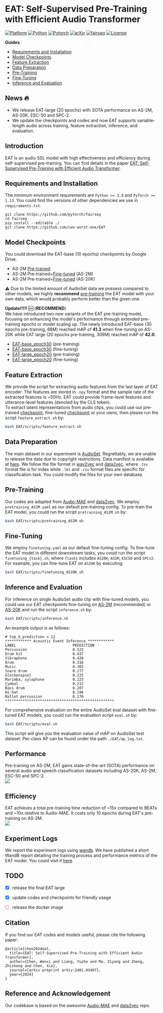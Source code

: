 <!-- omit in toc -->
# EAT: Self-Supervised Pre-Training with Efficient Audio Transformer
[![Platform](https://img.shields.io/badge/Platform-linux-lightgrey?logo=linux)](https://www.linux.org/)
[![Python](https://img.shields.io/badge/Python-3.8%2B-orange?logo=python)](https://www.python.org/)
[![Pytorch](https://img.shields.io/badge/PyTorch-1.13%2B-brightgree?logo=PyTorch)](https://pytorch.org/)
[![arXiv](https://img.shields.io/badge/Arxiv-2401.03497-blueviolet?logo=arxiv)](https://arxiv.org/abs/2401.03497)
[![fairseq](https://img.shields.io/badge/Fairseq-0.12.2-blue)](https://github.com/facebookresearch/fairseq)
[![License](https://img.shields.io/badge/License-MIT-red.svg)](https://github.com/cwx-worst-one/EAT)

**Guides**
- [Requirements and Installation](#requirements-and-installation)
- [Model Checkpoints](#model-checkpoints)
- [Feature Extraction](#feature-extraction)
- [Data Preparation](#data-preparation)
- [Pre-Training](#pre-training)
- [Fine-Tuning](#fine-tuning)
- [Inference and Evaluation](#inference-and-evaluation)


<!-- omit in toc -->
## News :fire:
- We release EAT-large (20 epochs) with SOTA performance on AS-2M, AS-20K, ESC-50 and SPC-2. 
- We update the checkpoints and codes and now EAT supports variable-length audio across training, feature extraction, inference, and evaluation. 

<!-- omit in toc -->
## Introduction 
EAT is an audio SSL model with high effectiveness and efficiency during self-supervised pre-training. You can find details in the paper [EAT: Self-Supervised Pre-Training with Efficient Audio Transformer](https://arxiv.org/abs/2401.03497). 

## Requirements and Installation
<!-- To run the EAT code, you have two options for setting up your environment: manual setup or using our Docker image. -->

<!-- omit in toc -->
<!-- #### Manual Environment Setup -->
The minimum environment requirements are `Python >= 3.8` and `PyTorch >= 1.13`. You could find the versions of other dependencies we use in `requirements.txt`. 
```shell 
git clone https://github.com/pytorch/fairseq
cd fairseq
pip install --editable ./
git clone https://github.com/cwx-worst-one/EAT
```

<!-- omit in toc -->
<!-- #### Using Docker Image :whale:
We also provide a Docker image for an easier and more consistent setup. The Docker image will be released soon, containing all necessary dependencies pre-installed. -->

## Model Checkpoints
You could download the EAT-base (10 epochs) checkpoints by Google Drive. 
- AS-2M [Pre-trained](https://drive.google.com/file/d/1PFUcDbvtZfxFcyaRv3RHsjy_QhvC1QBp/view?usp=sharing)
- AS-2M Pre-trained+[Fine-tuned](https://drive.google.com/file/d/1FNZ4LotG-VLRwrQJacsQyKQZnEah4i4w/view?usp=sharing) (AS-2M)
- AS-2M Pre-trained+[Fine-tuned](https://drive.google.com/file/d/1TyRG2xczQ6rvnkvEn0p2A-KbgSPKxcEI/view?usp=drive_link) (AS-20K)

:warning: Due to the limited amount of AudioSet data we possess compared to other models, we highly **recommend** [pre-training](#pre-training) the EAT model with your own data, which would probably perform better than the given one.

**Update!!!!!** :new:  (**RECOMMEND**)  
We have introduced two new variants of the EAT pre-training model, focusing on enhancing the model's performance through extended pre-training epochs or model scaling up. The newly introduced EAT-base (30 epochs pre-training, 88M) reached mAP of **41.3** when fine-tuning on AS-20K while EAT large (20 epochs pre-training, 309M) reached mAP of **42.0**.
- [EAT-base_epoch30](https://drive.google.com/file/d/16ih67RpKjywP_yVcw2GwaBYnwjYLC1QI/view?usp=sharing) (pre-training) 
- [EAT-base_epoch30](https://drive.google.com/file/d/16ih67RpKjywP_yVcw2GwaBYnwjYLC1QI/view?usp=sharing) (fine-tuning) 
- [EAT-large_epoch20](https://drive.google.com/file/d/1nVjQ-LomQ4vAbil2IblaPnWNE6jsb4DQ/view?usp=drive_link) (pre-training)
- [EAT-large_epoch20](https://drive.google.com/file/d/1nVjQ-LomQ4vAbil2IblaPnWNE6jsb4DQ/view?usp=drive_link) (fine-tuning)

## Feature Extraction
We provide the script for extracting audio features from the last layer of EAT encoder. The features are stored in `.npy` format and the sample rate of the extracted features is ~50Hz. EAT could provide frame-level features and utterance-level features (denoted by the CLS token).  
To extract latent representations from audio clips, you could use our pre-trained [checkpoint](https://drive.google.com/file/d/1PFUcDbvtZfxFcyaRv3RHsjy_QhvC1QBp/view?usp=sharing), fine-tuned [checkpoint](https://drive.google.com/file/d/1PFUcDbvtZfxFcyaRv3RHsjy_QhvC1QBp/view?usp=sharing) or your owns, then please run the script `feature_extract.sh` by:
```bash
bash EAT/scripts/feature_extract.sh 
``` 

## Data Preparation
The main dataset in our experiment is [AudioSet](https://research.google.com/audioset/). Regrettably, we are unable to release the data due to copyright restrictions. Data manifest is available at [here](https://drive.google.com/file/d/1LH2C0q3d4zndoR3-oGkVdYYqDCIdxIsm/view?usp=drive_link). We follow the file format in [wav2vec](https://github.com/facebookresearch/fairseq/tree/main/examples/wav2vec) and [data2vec](https://github.com/facebookresearch/fairseq/tree/main/examples/data2vec), where `.tsv` format file is for index while `.lbl` and `.csv` format files are specific for classification task.  You could modify the files for your own database. 

## Pre-Training 
Our codes are adapted from [Audio-MAE](https://github.com/facebookresearch/AudioMAE) and [data2vec](https://github.com/facebookresearch/fairseq/tree/main/examples/data2vec). We employ `pretraining_AS2M.yaml` as our default pre-training config. To pre-train the EAT model, you could run the script `pretraining_AS2M.sh` by:
```bash
bash EAT/scripts/pretraining_AS2M.sh 
``` 

## Fine-Tuning
We employ `finetuning.yaml` as our default fine-tuning config. To fine-tune the EAT model in different downstream tasks, you could run the script `finetuning_{task}.sh`, where `{task}` includes `AS20K`, `AS2M`, `ESC50` and `SPCv2`. For example, you can fine-tune EAT on `AS20K` by executing: 
```bash
bash EAT/scripts/finetuning_AS20K.sh
``` 

## Inference and Evaluation
For inference on single AudioSet audio clip with fine-tuned models, you could use our EAT checkpoints fine-tuning on [AS-2M](https://drive.google.com/file/d/1FNZ4LotG-VLRwrQJacsQyKQZnEah4i4w/view?usp=sharing) (recommended) or [AS-20K](https://drive.google.com/file/d/1TyRG2xczQ6rvnkvEn0p2A-KbgSPKxcEI/view?usp=drive_link)
and run the script `inference.sh` by: 
```bash
bash EAT/scripts/inference.sh 
``` 
An example output is as follows:
```
# top_k_prediction = 12
************ Acoustic Event Inference ************
LABEL                          PREDICTION
Percussion                     0.523
Drum kit                       0.437
Vibraphone                     0.420
Drum                           0.316
Music                          0.303
Snare drum                     0.277
Glockenspiel                   0.225
Marimba, xylophone             0.223
Cymbal                         0.213
Bass drum                      0.207
Hi-hat                         0.196
Mallet percussion              0.170
**************************************************
```
  
For comprehensive evaluation on the entire AudioSet eval dataset with fine-tuned EAT models, you could run the evaluation script `eval.sh` by:
```bash
bash EAT/scripts/eval.sh 
```
This script will give you the evaluation value of mAP on AudioSet test dataset. 
Per-class AP can be found under the path `./EAT/ap_log.txt`.


<!-- omit in toc -->
## Performance
Pre-training on AS-2M, EAT gains state-of-the-art (SOTA) performance on several audio and speech classification datasets including AS-20K, AS-2M, ESC-50 and SPC-2.    
![](src/performance.png)

<!-- omit in toc -->
## Efficiency
EAT achieves a total pre-training time reduction of ~15x compared to BEATs and ~10x relative to Audio-MAE. It costs only 10 epochs during EAT's pre-training on AS-2M.    
![](src/efficiency.png)  


<!-- omit in toc -->
## Experiment Logs
We report the experiment logs using [wandb](https://wandb.ai). We have published a  short WandB report detailing the training process and performance metrics of the EAT model. You could visit it [here](https://api.wandb.ai/links/wxc12/obqrpq36).


<!-- omit in toc -->
## TODO 
- [x] release the final EAT large
- [x] update codes and checkpoints for friendly usage
- [ ] release the docker image


<!-- omit in toc -->
## Citation
If you find our EAT codes and models useful, please cite the following paper:
```
@article{chen2024eat,
  title={EAT: Self-Supervised Pre-Training with Efficient Audio Transformer},
  author={Chen, Wenxi and Liang, Yuzhe and Ma, Ziyang and Zheng, Zhisheng and Chen, Xie},
  journal={arXiv preprint arXiv:2401.03497},
  year={2024}
}
```

<!-- omit in toc -->
## Reference and Acknowledgement
Our codebase is based on the awesome [Audio-MAE](https://github.com/facebookresearch/AudioMAE) and [data2vec](https://github.com/facebookresearch/fairseq/tree/main/examples/data2vec) repo. 
